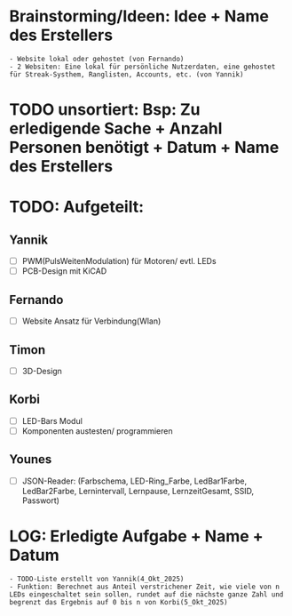 # Brainstorming/Ideen: Idee + Name des Erstellers
    - Website lokal oder gehostet (von Fernando)
    - 2 Websiten: Eine lokal für persönliche Nutzerdaten, eine gehostet für Streak-Systhem, Ranglisten, Accounts, etc. (von Yannik)

 





# TODO unsortiert: Bsp: Zu erledigende Sache + Anzahl Personen benötigt + Datum + Name des Erstellers



# TODO: Aufgeteilt:

## Yannik

- [ ] PWM(PulsWeitenModulation) für Motoren/ evtl. LEDs
- [ ] PCB-Design mit KiCAD

## Fernando

- [ ] Website Ansatz für Verbindung(Wlan) 

## Timon

- [ ] 3D-Design

## Korbi

- [ ] LED-Bars Modul 
- [ ] Komponenten austesten/ programmieren

## Younes

- [ ] JSON-Reader: (Farbschema, LED-Ring_Farbe, LedBar1Farbe, LedBar2Farbe, Lernintervall, Lernpause, LernzeitGesamt, SSID, Passwort)





# LOG: Erledigte Aufgabe + Name + Datum

    - TODO-Liste erstellt von Yannik(4_Okt_2025)
    - Funktion: Berechnet aus Anteil verstrichener Zeit, wie viele von n LEDs eingeschaltet sein sollen, rundet auf die nächste ganze Zahl und begrenzt das Ergebnis auf 0 bis n von Korbi(5_Okt_2025)



